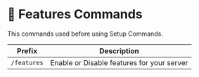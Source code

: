 # 🧰 Features Commands
This commands used before using Setup Commands.

| Prefix        | Description                  |
| -----------   | ---------------------------- |
| `/features`        | Enable or Disable features for your server            |
